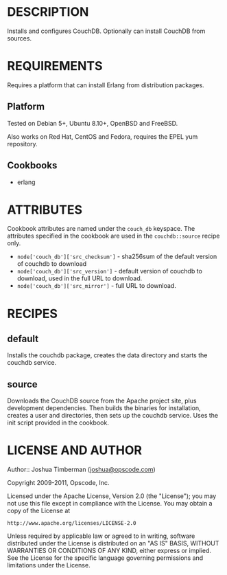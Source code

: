DESCRIPTION
===========

Installs and configures CouchDB. Optionally can install CouchDB from sources.

REQUIREMENTS
============

Requires a platform that can install Erlang from distribution packages.

## Platform

Tested on Debian 5+, Ubuntu 8.10+, OpenBSD and FreeBSD.

Also works on Red Hat, CentOS and Fedora, requires the EPEL yum repository.

## Cookbooks

* erlang

ATTRIBUTES
==========

Cookbook attributes are named under the `couch_db` keyspace. The attributes specified in the cookbook are used in the `couchdb::source` recipe only.

* `node['couch_db']['src_checksum']` - sha256sum of the default version of couchdb to download
* `node['couch_db']['src_version']` - default version of couchdb to download, used in the full URL to download.
* `node['couch_db']['src_mirror']` - full URL to download.

RECIPES
=======

default
-------

Installs the couchdb package, creates the data directory and starts the couchdb service.

source
------

Downloads the CouchDB source from the Apache project site, plus development dependencies. Then builds the binaries for installation, creates a user and directories, then sets up the couchdb service. Uses the init script provided in the cookbook.

LICENSE AND AUTHOR
==================

Author:: Joshua Timberman (<joshua@opscode.com>)

Copyright 2009-2011, Opscode, Inc.

Licensed under the Apache License, Version 2.0 (the "License");
you may not use this file except in compliance with the License.
You may obtain a copy of the License at

    http://www.apache.org/licenses/LICENSE-2.0

Unless required by applicable law or agreed to in writing, software
distributed under the License is distributed on an "AS IS" BASIS,
WITHOUT WARRANTIES OR CONDITIONS OF ANY KIND, either express or implied.
See the License for the specific language governing permissions and
limitations under the License.
